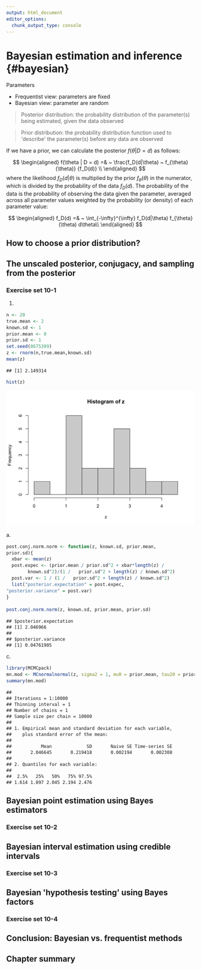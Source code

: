 ```yaml
---
output: html_document
editor_options: 
  chunk_output_type: console
---
```






# Bayesian estimation and inference {#bayesian}

Parameters

  - Frequentist view: parameters are fixed
  - Bayesian view: parameter are random

> Posterior distribution: the probability distribution of the parameter(s) being estimated, given the data observed

> Prior distribution: the probability distribution function used to 'describe' the parameter(s) before any data are observed

If we have a prior, we can calculate the posterior $f(\theta | D = d)$ as follows:

$$
\begin{aligned}
f(\theta | D = d) =& ~ \frac{f_D(d|\theta) ~ f_{\theta}(\theta)} {f_D(d)} \\
\end{aligned}
$$
where the likelihood $f_D(d|\theta)$ is multiplied by the prior $f_{\theta}(\theta)$ in the numerator, which is divided by the probability of the data $f_D(d)$. The probability of the data is the probability of observing the data given the parameter, averaged across all parameter values weighted by the probability (or density) of each parameter value:

$$
\begin{aligned}
f_D(d) =& ~ \int_{-\infty}^{\infty} f_D(d|\theta) f_{\theta}(\theta) d\theta\\
\end{aligned}
$$


## How to choose a prior distribution?

## The unscaled posterior, conjugacy, and sampling from the posterior

### Exercise set 10-1

1. 


```r
n <- 20
true.mean <- 2
known.sd <- 1
prior.mean <- 0
prior.sd <- 1
set.seed(8675309)
z <- rnorm(n,true.mean,known.sd)
mean(z)
```

```
## [1] 2.149314
```

```r
hist(z)
```

<img src="10_bayesian-estimation_files/figure-html/unnamed-chunk-1-1.png" width="672" />

a. 


```r
post.conj.norm.norm <- function(z, known.sd, prior.mean,
prior.sd){
  xbar <- mean(z)
  post.expec <- (prior.mean / prior.sd^2 + xbar*length(z) /
        known.sd^2)/(1 /   prior.sd^2 + length(z) / known.sd^2)
  post.var <- 1 / (1 /   prior.sd^2 + length(z) / known.sd^2)
  list("posterior.expectation" = post.expec,
"posterior.variance" = post.var)
}

post.conj.norm.norm(z, known.sd, prior.mean, prior.sd)
```

```
## $posterior.expectation
## [1] 2.046966
## 
## $posterior.variance
## [1] 0.04761905
```

c. 


```r
library(MCMCpack)
mn.mod <- MCnormalnormal(z, sigma2 = 1, mu0 = prior.mean, tau20 = prior.sd^2, mc = 10000)
summary(mn.mod)
```

```
## 
## Iterations = 1:10000
## Thinning interval = 1 
## Number of chains = 1 
## Sample size per chain = 10000 
## 
## 1. Empirical mean and standard deviation for each variable,
##    plus standard error of the mean:
## 
##           Mean             SD       Naive SE Time-series SE 
##       2.046645       0.219418       0.002194       0.002308 
## 
## 2. Quantiles for each variable:
## 
##  2.5%   25%   50%   75% 97.5% 
## 1.614 1.897 2.045 2.194 2.476
```

## Bayesian point estimation using Bayes estimators

### Exercise set 10-2

## Bayesian interval estimation using credible intervals

### Exercise set 10-3

## Bayesian 'hypothesis testing' using Bayes factors

### Exercise set 10-4

## Conclusion: Bayesian vs. frequentist methods

## Chapter summary
